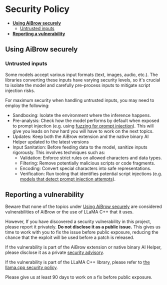# Security Policy

 - [**Using AiBrow securely**](#using-aibrow-securely)
   - [Untrusted inputs](#untrusted-inputs)
 - [**Reporting a vulnerability**](#reporting-a-vulnerability)

## Using AiBrow securely

### Untrusted inputs

Some models accept various input formats (text, images, audio, etc.). The libraries converting these inputs have varying security levels, so it's crucial to isolate the model and carefully pre-process inputs to mitigate script injection risks.

For maximum security when handling untrusted inputs, you may need to employ the following:

* Sandboxing: Isolate the environment where the inference happens.
* Pre-analysis: Check how the model performs by default when exposed to prompt injection (e.g. using [fuzzing for prompt injection](https://github.com/FonduAI/awesome-prompt-injection?tab=readme-ov-file#tools)). This will give you leads on how hard you will have to work on the next topics.
* Updates: Keep both the AiBrow extension and the native binary AI Helper updated to the latest versions
* Input Sanitation: Before feeding data to the model, sanitize inputs rigorously. This involves techniques such as:
    * Validation: Enforce strict rules on allowed characters and data types.
    * Filtering: Remove potentially malicious scripts or code fragments.
    * Encoding: Convert special characters into safe representations.
    * Verification: Run tooling that identifies potential script injections (e.g. [models that detect prompt injection attempts](https://python.langchain.com/docs/guides/safety/hugging_face_prompt_injection)).

## Reporting a vulnerability

Beware that none of the topics under [Using AiBrow securely](#using-aibrow-securely) are considered vulnerabilities of AiBrow or the use of LLaMA C++ that it uses.

<!-- normal version -->
However, If you have discovered a security vulnerability in this project, please report it privately. **Do not disclose it as a public issue.** This gives us time to work with you to fix the issue before public exposure, reducing the chance that the exploit will be used before a patch is released.

If the vulnerability is part of the AiBrow extension or native binary AI Helper, please disclose it as a private [security advisory](https://github.com/axonzeta/aibrow/security/advisories/new).

If the vulnerability is part of the LLaMA C++ library, please refer to [the llama.cpp security policy](https://github.com/ggerganov/llama.cpp/SECURITY.md).

Please give us at least 90 days to work on a fix before public exposure.
